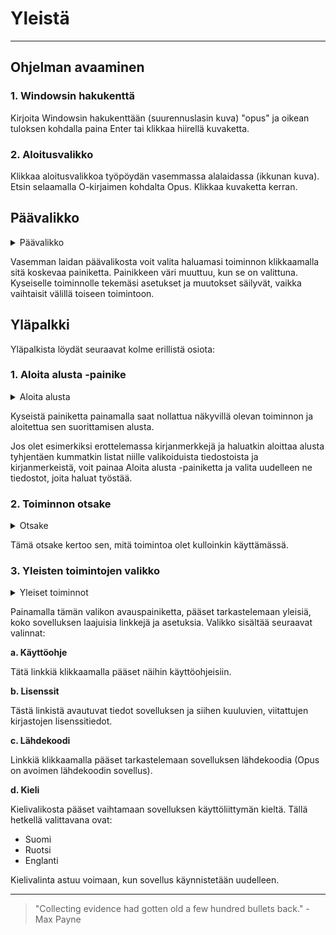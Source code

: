 # Yleistä

---

## Ohjelman avaaminen

### 1. Windowsin hakukenttä

Kirjoita Windowsin hakukenttään (suurennuslasin kuva) "opus" ja oikean tuloksen kohdalla paina Enter tai klikkaa hiirellä kuvaketta.

### 2. Aloitusvalikko

Klikkaa aloitusvalikkoa työpöydän vasemmassa alalaidassa (ikkunan kuva). Etsin selaamalla O-kirjaimen kohdalta Opus. Klikkaa kuvaketta kerran.

## Päävalikko

<details>
    <summary>Päävalikko</summary>

![Kuva päävalikosta](../images/main_menu.png)

</details>

Vasemman laidan päävalikosta voit valita haluamasi toiminnon klikkaamalla sitä koskevaa painiketta. Painikkeen väri muuttuu, kun se on valittuna. Kyseiselle toiminnolle tekemäsi asetukset ja muutokset säilyvät, vaikka vaihtaisit välillä toiseen toimintoon.

## Yläpalkki

Yläpalkista löydät seuraavat kolme erillistä osiota:

### 1. Aloita alusta -painike

<details>
    <summary>Aloita alusta</summary>

![Kuva aloita alusta painikkeesta](../images/top_bar_reset.png)

</details>

Kyseistä painiketta painamalla saat nollattua näkyvillä olevan toiminnon ja aloitettua sen suorittamisen alusta.

Jos olet esimerkiksi erottelemassa kirjanmerkkejä ja haluatkin aloittaa alusta tyhjentäen kummatkin listat niille valikoiduista tiedostoista ja kirjanmerkeistä, voit painaa Aloita alusta -painiketta ja valita uudelleen ne tiedostot, joita haluat työstää.

### 2. Toiminnon otsake

<details>
    <summary>Otsake</summary>

![Kuva otsakkeesta](../images/top_bar_heading.png)

</details>

Tämä otsake kertoo sen, mitä toimintoa olet kulloinkin käyttämässä.

### 3. Yleisten toimintojen valikko

<details>
    <summary>Yleiset toiminnot</summary>

![Kuva yleisten toimintojen painikkeesta](../images/top_bar_menu.png)

</details>

Painamalla tämän valikon avauspainiketta, pääset tarkastelemaan yleisiä, koko sovelluksen laajuisia linkkejä ja asetuksia. Valikko sisältää seuraavat valinnat:

**a. Käyttöohje**

Tätä linkkiä klikkaamalla pääset näihin käyttöohjeisiin.

**b. Lisenssit**

Tästä linkistä avautuvat tiedot sovelluksen ja siihen kuuluvien, viitattujen kirjastojen lisenssitiedot.

**c. Lähdekoodi**

Linkkiä klikkaamalla pääset tarkastelemaan sovelluksen lähdekoodia (Opus on avoimen lähdekoodin sovellus).

**d. Kieli**

Kielivalikosta pääset vaihtamaan sovelluksen käyttöliittymän kieltä. Tällä hetkellä valittavana ovat:

- Suomi
- Ruotsi
- Englanti

Kielivalinta astuu voimaan, kun sovellus käynnistetään uudelleen.

---

> "Collecting evidence had gotten old a few hundred bullets back." - Max Payne

